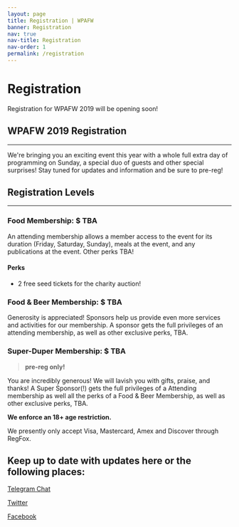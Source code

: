 ```yaml
---
layout: page
title: Registration | WPAFW
banner: Registration
nav: true
nav-title: Registration
nav-order: 1
permalink: /registration
---
```


# Registration

Registration for WPAFW 2019 will be opening soon!

## WPAFW 2019 Registration 
---
We're bringing you an exciting event this year with a whole full extra day of programming on Sunday, a special duo of guests and other special surprises!  Stay tuned for updates and information and be sure to pre-reg!


## Registration Levels
---
### Food Membership: $ TBA
An attending membership allows a member access to the event for its duration (Friday, Saturday, Sunday), meals at the event, and any publications at the event. Other perks TBA!

#### Perks

* 2 free seed tickets for the charity auction!

### Food & Beer Membership: $ TBA

Generosity is appreciated! Sponsors help us provide even more services and activities for our membership. A sponsor gets the full privileges of an attending membership, as well as other exclusive perks, TBA.

### Super-Duper Membership: $ TBA 

> **pre-reg only!**

You are incredibly generous! We will lavish you with gifts, praise, and thanks! A Super Sponsor(!) gets the full privileges of a Attending membership as well all the perks of a Food & Beer Membership, as well as other exclusive perks, TBA.


**We enforce an 18+ age restriction.**

We presently only accept Visa, Mastercard, Amex and Discover through RegFox.

## Keep up to date with updates here or the following places:

[<span class="fa-stack fa-1x registration-icons">
<i class="fas fa-circle fa-stack-2x"></i>
<i class="fab fa-telegram-plane fa-stack-1x fa-inverse"></i>
</span> Telegram Chat](https://t.me/wpafw)

[<span class="fa-stack fa-1x registration-icons">
<i class="fas fa-circle fa-stack-2x"></i>
<i class="fab fa-twitter fa-stack-1x fa-inverse"></i>
</span> Twitter](https://twitter.com/wpafw)

[<span class="fa-stack fa-1x registration-icons">
<i class="fas fa-circle fa-stack-2x"></i>
<i class="fab fa-facebook-f fa-stack-1x fa-inverse"></i>
</span> Facebook](https://www.facebook.com/wpafw)